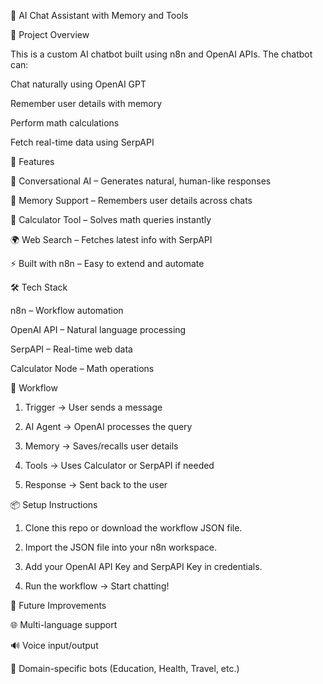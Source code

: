 🤖 AI Chat Assistant with Memory and Tools

📌 Project Overview

This is a custom AI chatbot built using n8n and OpenAI APIs.
The chatbot can:

Chat naturally using OpenAI GPT

Remember user details with memory

Perform math calculations

Fetch real-time data using SerpAPI


🚀 Features

💬 Conversational AI – Generates natural, human-like responses

🧠 Memory Support – Remembers user details across chats

🧮 Calculator Tool – Solves math queries instantly

🌍 Web Search – Fetches latest info with SerpAPI

⚡ Built with n8n – Easy to extend and automate


🛠 Tech Stack

n8n – Workflow automation

OpenAI API – Natural language processing

SerpAPI – Real-time web data

Calculator Node – Math operations


📂 Workflow

1. Trigger → User sends a message


2. AI Agent → OpenAI processes the query


3. Memory → Saves/recalls user details


4. Tools → Uses Calculator or SerpAPI if needed


5. Response → Sent back to the user


📦 Setup Instructions

1. Clone this repo or download the workflow JSON file.


2. Import the JSON file into your n8n workspace.


3. Add your OpenAI API Key and SerpAPI Key in credentials.


4. Run the workflow → Start chatting!


🔮 Future Improvements

🌐 Multi-language support

🔊 Voice input/output

🎯 Domain-specific bots (Education, Health, Travel, etc.)
